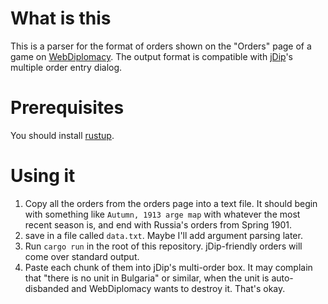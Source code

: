 # What is this

This is a parser for the format of orders shown on the "Orders" page of a game on [WebDiplomacy](http://webdiplomacy.net). The output format is compatible with [jDip](http://jdip.sourceforge.net/)'s multiple order entry dialog.

# Prerequisites

You should install [rustup](https://rustup.rs/).

# Using it

1. Copy all the orders from the orders page into a text file. It should begin with something like `Autumn, 1913 arge map` with whatever the most recent season is, and end with Russia's orders from Spring 1901.
2. save in a file called `data.txt`. Maybe I'll add argument parsing later.
3. Run `cargo run` in the root of this repository. jDip-friendly orders will come over standard output.
4. Paste each chunk of them into jDip's multi-order box. It may complain that "there is no unit in Bulgaria" or similar, when the unit is auto-disbanded and WebDiplomacy wants to destroy it. That's okay.

